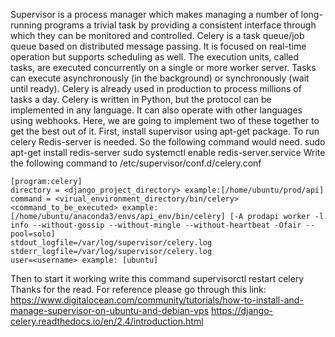 Supervisor is a process manager which makes managing a number of long-running programs a trivial task by providing a consistent interface through which they can be monitored and controlled.
Celery is a task queue/job queue based on distributed message passing. It is focused on real-time operation but supports scheduling as well.
The execution units, called tasks, are executed concurrently on a single or more worker server. Tasks can execute asynchronously (in the background) or synchronously (wait until ready).
Celery is already used in production to process millions of tasks a day.
Celery is written in Python, but the protocol can be implemented in any language. It can also operate with other languages using webhooks.
Here, we are going to implement two of these together to get the best out of it.
First, install supervisor using apt-get package.
To run celery Redis-server is needed. So the following command would need.
sudo apt-get install redis-server
sudo systemctl enable redis-server.service
Write the following command to /etc/supervisor/conf.d/celery.conf
```
[program:celery]
directory = <django_project_directory> example:[/home/ubuntu/prod/api]
command = <virual_environment_directory/bin/celery> <command_to_be_executed> example: [/home/ubuntu/anaconda3/envs/api_env/bin/celery] [-A prodapi worker -l info --without-gossip --without-mingle --without-heartbeat -Ofair --pool=solo] 
stdout_logfile=/var/log/supervisor/celery.log 
stderr_logfile=/var/log/supervisor/celery.log
user=<username> example: [ubuntu]
```
Then to start it working write this command
supervisorctl restart celery
Thanks for the read. For reference please go through this link:
https://www.digitalocean.com/community/tutorials/how-to-install-and-manage-supervisor-on-ubuntu-and-debian-vps
https://django-celery.readthedocs.io/en/2.4/introduction.html
